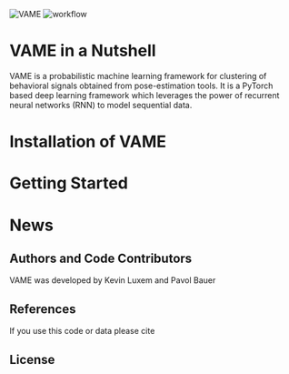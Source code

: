 ![VAME](https://github.com/LINCellularNeuroscience/VAME/blob/master/Images/VAME_Logo.png)
![workflow](https://github.com/LINCellularNeuroscience/VAME/blob/master/Images/workflow.png)

# VAME in a Nutshell
VAME is a probabilistic machine learning framework for clustering of behavioral signals obtained from pose-estimation tools.
It is a PyTorch based deep learning framework which leverages the power of recurrent neural networks (RNN) to model sequential data. 

# Installation of VAME

# Getting Started

# News

## Authors and Code Contributors
VAME was developed by Kevin Luxem and Pavol Bauer

## References
If you use this code or data please cite

## License
